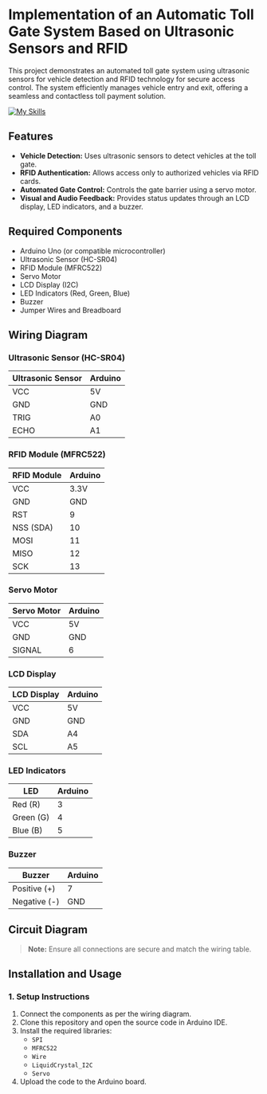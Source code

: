 # Implementation of an Automatic Toll Gate System Based on Ultrasonic Sensors and RFID

This project demonstrates an automated toll gate system using ultrasonic sensors for vehicle detection and RFID technology for secure access control. The system efficiently manages vehicle entry and exit, offering a seamless and contactless toll payment solution.

[![My Skills](https://skillicons.dev/icons?i=arduino,cpp)](https://skillicons.dev)

## Features

- **Vehicle Detection:** Uses ultrasonic sensors to detect vehicles at the toll gate.
- **RFID Authentication:** Allows access only to authorized vehicles via RFID cards.
- **Automated Gate Control:** Controls the gate barrier using a servo motor.
- **Visual and Audio Feedback:** Provides status updates through an LCD display, LED indicators, and a buzzer.

## Required Components

- Arduino Uno (or compatible microcontroller)
- Ultrasonic Sensor (HC-SR04)
- RFID Module (MFRC522)
- Servo Motor
- LCD Display (I2C)
- LED Indicators (Red, Green, Blue)
- Buzzer
- Jumper Wires and Breadboard

## Wiring Diagram

### Ultrasonic Sensor (HC-SR04)

| Ultrasonic Sensor | Arduino |
|-------------------|---------|
| VCC               | 5V      |
| GND               | GND     |
| TRIG              | A0      |
| ECHO              | A1      |

### RFID Module (MFRC522)

| RFID Module | Arduino |
|-------------|---------|
| VCC         | 3.3V    |
| GND         | GND     |
| RST         | 9       |
| NSS (SDA)   | 10      |
| MOSI        | 11      |
| MISO        | 12      |
| SCK         | 13      |

### Servo Motor

| Servo Motor | Arduino |
|-------------|---------|
| VCC         | 5V      |
| GND         | GND     |
| SIGNAL      | 6       |

### LCD Display

| LCD Display | Arduino |
|-------------|---------|
| VCC         | 5V      |
| GND         | GND     |
| SDA         | A4      |
| SCL         | A5      |

### LED Indicators

| LED          | Arduino |
|--------------|---------|
| Red (R)      | 3       |
| Green (G)    | 4       |
| Blue (B)     | 5       |

### Buzzer

| Buzzer       | Arduino |
|--------------|---------|
| Positive (+) | 7       |
| Negative (-) | GND     |

## Circuit Diagram

> **Note:** Ensure all connections are secure and match the wiring table.

## Installation and Usage

### 1. Setup Instructions

1. Connect the components as per the wiring diagram.
2. Clone this repository and open the source code in Arduino IDE.
3. Install the required libraries:
   - `SPI`
   - `MFRC522`
   - `Wire`
   - `LiquidCrystal_I2C`
   - `Servo`
4. Upload the code to the Arduino board.
